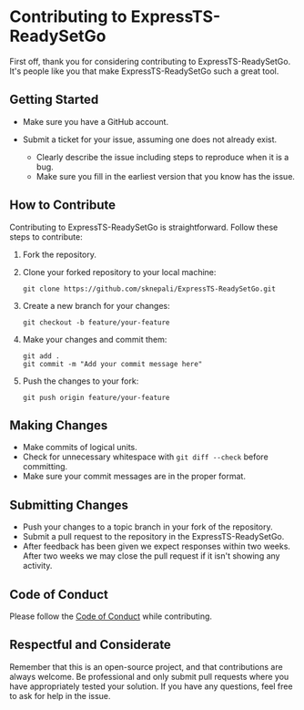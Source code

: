 # Contributing to ExpressTS-ReadySetGo

First off, thank you for considering contributing to ExpressTS-ReadySetGo. It's people like you that make ExpressTS-ReadySetGo such a great tool.

## Getting Started

- Make sure you have a GitHub account.
- Submit a ticket for your issue, assuming one does not already exist.

  - Clearly describe the issue including steps to reproduce when it is a bug.
  - Make sure you fill in the earliest version that you know has the issue.

## How to Contribute

Contributing to ExpressTS-ReadySetGo is straightforward. Follow these steps to contribute:

1.  Fork the repository.
2.  Clone your forked repository to your local machine:

    ```
    git clone https://github.com/sknepali/ExpressTS-ReadySetGo.git
    ```

3.  Create a new branch for your changes:
    ```
    git checkout -b feature/your-feature
    ```
4.  Make your changes and commit them:
    ```
    git add .
    git commit -m "Add your commit message here"
    ```
5.  Push the changes to your fork:

    ```
    git push origin feature/your-feature

    ```

## Making Changes

- Make commits of logical units.
- Check for unnecessary whitespace with `git diff --check` before committing.
- Make sure your commit messages are in the proper format.

## Submitting Changes

- Push your changes to a topic branch in your fork of the repository.
- Submit a pull request to the repository in the ExpressTS-ReadySetGo.
- After feedback has been given we expect responses within two weeks. After two weeks we may close the pull request if it isn't showing any activity.

## Code of Conduct

Please follow the [Code of Conduct](/CODE_OF_CONDUCT) while contributing.

## Respectful and Considerate

Remember that this is an open-source project, and that contributions are always welcome. Be professional and only submit pull requests where you have appropriately tested your solution. If you have any questions, feel free to ask for help in the issue.
